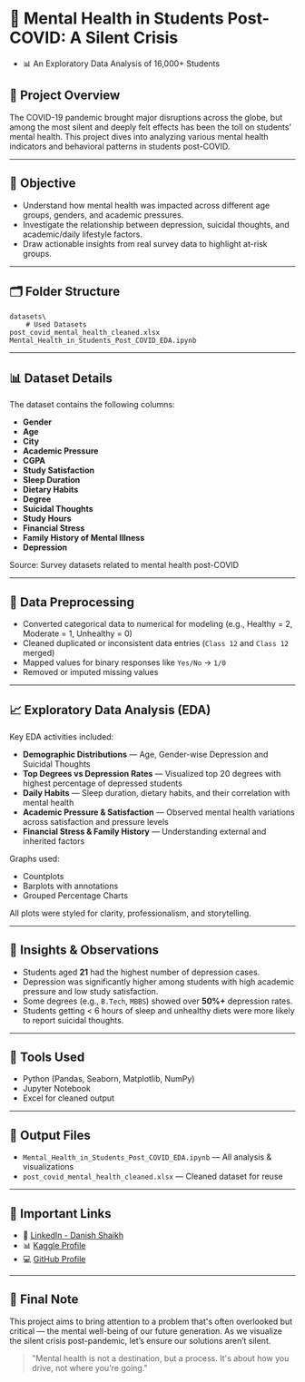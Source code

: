 # 🧠 Mental Health in Students Post-COVID: A Silent Crisis
- 📊 An Exploratory Data Analysis of 16,000+ Students


## 📌 Project Overview

The COVID-19 pandemic brought major disruptions across the globe, but among the most silent and deeply felt effects has been the toll on students’ mental health. This project dives into analyzing various mental health indicators and behavioral patterns in students post-COVID.

---

## 🎯 Objective

- Understand how mental health was impacted across different age groups, genders, and academic pressures.
- Investigate the relationship between depression, suicidal thoughts, and academic/daily lifestyle factors.
- Draw actionable insights from real survey data to highlight at-risk groups.

---

## 🗂️ Folder Structure

```
datasets\
    # Used Datasets
post_covid_mental_health_cleaned.xlsx
Mental_Health_in_Students_Post_COVID_EDA.ipynb
```

---

## 📊 Dataset Details

The dataset contains the following columns:

- **Gender**
- **Age**
- **City**
- **Academic Pressure**
- **CGPA**
- **Study Satisfaction**
- **Sleep Duration**
- **Dietary Habits**
- **Degree**
- **Suicidal Thoughts**
- **Study Hours**
- **Financial Stress**
- **Family History of Mental Illness**
- **Depression**

Source: Survey datasets related to mental health post-COVID

---

## 🧼 Data Preprocessing

- Converted categorical data to numerical for modeling (e.g., Healthy = 2, Moderate = 1, Unhealthy = 0)
- Cleaned duplicated or inconsistent data entries (`Class 12` and `Class 12` merged)
- Mapped values for binary responses like `Yes/No` → `1/0`
- Removed or imputed missing values

---

## 📈 Exploratory Data Analysis (EDA)

Key EDA activities included:

- **Demographic Distributions** — Age, Gender-wise Depression and Suicidal Thoughts
- **Top Degrees vs Depression Rates** — Visualized top 20 degrees with highest percentage of depressed students
- **Daily Habits** — Sleep duration, dietary habits, and their correlation with mental health
- **Academic Pressure & Satisfaction** — Observed mental health variations across satisfaction and pressure levels
- **Financial Stress & Family History** — Understanding external and inherited factors

Graphs used:

- Countplots
- Barplots with annotations
- Grouped Percentage Charts

All plots were styled for clarity, professionalism, and storytelling.

---

## 📌 Insights & Observations

- Students aged **21** had the highest number of depression cases.
- Depression was significantly higher among students with high academic pressure and low study satisfaction.
- Some degrees (e.g., `B.Tech`, `MBBS`) showed over **50%+** depression rates.
- Students getting < 6 hours of sleep and unhealthy diets were more likely to report suicidal thoughts.

---

## 📘 Tools Used

- Python (Pandas, Seaborn, Matplotlib, NumPy)
- Jupyter Notebook
- Excel for cleaned output

---

## 💾 Output Files

- `Mental_Health_in_Students_Post_COVID_EDA.ipynb` — All analysis & visualizations
- `post_covid_mental_health_cleaned.xlsx` — Cleaned dataset for reuse

---

## 🔗 Important Links

- 🔗 [LinkedIn - Danish Shaikh](https://www.linkedin.com/in/danish-shaikh-b6442a212/)
- 📊 [Kaggle Profile](https://www.kaggle.com/danishshaikh18)
- 💻 [GitHub Profile](https://github.com/DanishShaikh18)

---

## 🙌 Final Note

This project aims to bring attention to a problem that's often overlooked but critical — the mental well-being of our future generation. As we visualize the silent crisis post-pandemic, let’s ensure our solutions aren’t silent.

> "Mental health is not a destination, but a process. It's about how you drive, not where you're going."
